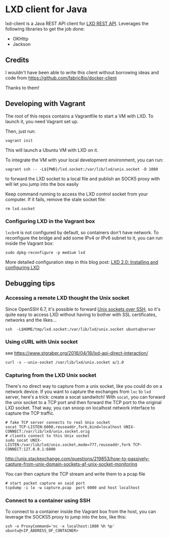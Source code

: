 # LXD client for Java

lxd-client is a Java REST API client for [LXD REST API](https://linuxcontainers.org/lxd/rest-api/). Leverages the following libraries to get the job done:

* OKHttp
* Jackson

## Credits

I wouldn't have been able to write this client without borrowing ideas and code from https://github.com/fabric8io/docker-client

Thanks to them!

## Developing with Vagrant

The root of this repos contains a Vagrantfile to start a VM with LXD. To launch it, you need Vagrant set up.

Then, just run:

    vagrant init

This will launch a Ubuntu VM with LXD on it.

To integrate the VM with your local development environment, you can run:

    vagrant ssh -- -L${PWD}/lxd.socket:/var/lib/lxd/unix.socket -D 1080

to forward the LXD socket to a local file and publish an SOCK5 proxy with will let you jump into the box easily

Keep command running to access the LXD control socket from your computer. If it fails, remove the stale socket file:

    rm lxd.socket

### Configuring LXD in the Vagrant box

`lxcbr0` is not configured by default, so containers don't have network. To reconfigure the bridge and add some IPv4 or
IPv6 subnet to it, you can run inside the Vagrant box:

    sudo dpkg-reconfigure -p medium lxd

More detailed configuration step in this blog post: [LXD 2.0: Installing and configuring LXD](https://www.stgraber.org/2016/03/15/lxd-2-0-installing-and-configuring-lxd-212/)

## Debugging tips

### Accessing a remote LXD thought the Unix socket

Since OpenSSH 6.7, it's possible to forward [Unix sockets over SSH](https://lwn.net/Articles/609321/), so it's quite easy
to access LXD without having to bother with SSL certificates, networks and the likes...

    ssh  -L$HOME/tmp/lxd.socket:/var/lib/lxd/unix.socket ubuntu@server

### Using cURL with Unix socket

see https://www.stgraber.org/2016/04/18/lxd-api-direct-interaction/

    curl -s --unix-socket /var/lib/lxd/unix.socket a/1.0

### Capturing from the LXD Unix socket

There's no direct way to capture from a unix socket, like you could do on a network device. If you want to capture the
exchanges from `lxc` to `lxd` server, here's a trick: create a socat sandwitch! With `socat`, you can forward the
unix socket to a TCP port and then forward the TCP port to the original LXD socket. That way, you can snoop on localhost
network interface to capture the TCP traffic.

    # fake TCP server connects to real Unix socket
    socat TCP-LISTEN:6000,reuseaddr,fork,bind=localhost UNIX-CONNECT:/var/lib/lxd/unix.socket.orig
    # clients connect to this Unix socket
    sudo socat UNIX-LISTEN:/var/lib/lxd/unix.socket,mode=777,reuseaddr,fork TCP-CONNECT:127.0.0.1:6000

http://unix.stackexchange.com/questions/219853/how-to-passively-capture-from-unix-domain-sockets-af-unix-socket-monitoring

You can then capture the TCP stream and write them to a pcap file

    # start packet capture on said port
    tcpdump -i lo -w capture.pcap  port 6000 and host localhost

### Connect to a container using SSH

To connect to a container inside the Vagrant box from the host, you can leverage the SOCKS5 proxy to jump into the box, like this:

    ssh -o ProxyCommand='nc -x localhost:1080 %h %p' ubuntu@<IP_ADDRESS_OF_CONTAINER>
